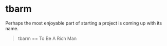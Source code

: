 # tbarm
Perhaps the most enjoyable part of starting a project is coming up with its name.   
> tbarm == To Be A Rich Man